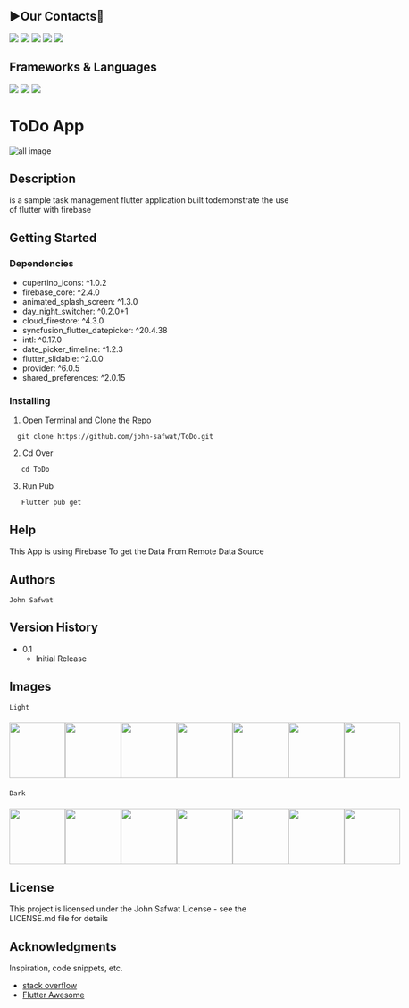 ## **▶️Our Contacts📱**
<a href="https://github.com/john-safwat"><img src="https://img.shields.io/badge/GitHub-100000?style=for-the-badge&logo=github&logoColor=white"/></a>
<a href="https://www.linkedin.com/in/john-safwat-b3645427a/" title="LinkedIn"><img src="https://img.shields.io/badge/LinkedIn-0077B5?style=for-the-badge&logo=linkedin&logoColor=white"/></a>
<a href="https://www.facebook.com/john.safwat.77/" title="LinkedIn"><img src="https://img.shields.io/badge/Facebook-1877F2?style=for-the-badge&logo=facebook&logoColor=white"/></a>
<a href="https://www.instagram.com/john_s_911/" title="LinkedIn"><img src="https://img.shields.io/badge/Instagram-E4405F?style=for-the-badge&logo=instagram&logoColor=white"/></a>
<a href="https://www.behance.net/johnsafwat" title="LinkedIn"><img src="https://img.shields.io/badge/-Behance-blue?style=for-the-badge&logo=behance&logoColor=white"/></a>

## Frameworks & Languages 
<img src = "https://img.shields.io/badge/Flutter-02569B?style=for-the-badge&logo=flutter&logoColor=white">
<img src = "https://img.shields.io/badge/Dart-0175C2?style=for-the-badge&logo=dart&logoColor=white">
<img src = "https://img.shields.io/badge/firebase-ffca28?style=for-the-badge&logo=firebase&logoColor=black">

# ToDo App

![all image](https://firebasestorage.googleapis.com/v0/b/todo-9b83f.appspot.com/o/App_Screen_MockupsForFree.png?alt=media&token=8fa5cc0f-2f82-4026-9047-4c851b7e21f9)
## Description

is a sample task management flutter application built todemonstrate the use of flutter with firebase

## Getting Started

### Dependencies

  * cupertino_icons: ^1.0.2
  * firebase_core: ^2.4.0
  * animated_splash_screen: ^1.3.0
  * day_night_switcher: ^0.2.0+1
  * cloud_firestore: ^4.3.0
  * syncfusion_flutter_datepicker: ^20.4.38
  * intl: ^0.17.0
  * date_picker_timeline: ^1.2.3
  * flutter_slidable: ^2.0.0
  * provider: ^6.0.5
  * shared_preferences: ^2.0.15


### Installing

1. Open Terminal and Clone the Repo
```
  git clone https://github.com/john-safwat/ToDo.git
```

2. Cd Over
```
   cd ToDo
```

3. Run Pub
```
   Flutter pub get
```

## Help

This App is using Firebase To get the Data From Remote Data Source 

## Authors

````
John Safwat
````

## Version History

* 0.1
    * Initial Release

## Images 
````
Light 
````
<div style= "display : flex ; justify-content: space-around ; margin : 20px 0px">
<img src = "https://firebasestorage.googleapis.com/v0/b/todo-9b83f.appspot.com/o/splash.png?alt=media&token=589faf98-e6b0-49fa-90ac-c43b3d2abc71" width = "100px">
<img src = "https://firebasestorage.googleapis.com/v0/b/todo-9b83f.appspot.com/o/home.png?alt=media&token=eccfa523-8251-4634-abbc-005cd6b8f56c" width = "100px">
<img src = "https://firebasestorage.googleapis.com/v0/b/todo-9b83f.appspot.com/o/task%20delete.png?alt=media&token=275e2c52-ec63-4a78-84b7-5f74578053fe" width = "100px">
<img src = "https://firebasestorage.googleapis.com/v0/b/todo-9b83f.appspot.com/o/task%20done.png?alt=media&token=7a1a530d-bf57-49ab-aa8d-daab3b780b79" width = "100px">
<img src = "https://firebasestorage.googleapis.com/v0/b/todo-9b83f.appspot.com/o/add%20new%20task.png?alt=media&token=bdaa938a-dc32-4808-94ab-49b953311497" width = "100px">
<img src = "https://firebasestorage.googleapis.com/v0/b/todo-9b83f.appspot.com/o/home%20%E2%80%93%202.png?alt=media&token=df27c9fc-de8d-4e5d-aab9-79f314424fa7" width = "100px">
<img src = "https://firebasestorage.googleapis.com/v0/b/todo-9b83f.appspot.com/o/task%20done.png?alt=media&token=7a1a530d-bf57-49ab-aa8d-daab3b780b79" width = "100px">
</div>

````
Dark 
````
<div style= "display : flex ; justify-content: space-around ; margin : 20px 0px">
<img src = "https://firebasestorage.googleapis.com/v0/b/todo-9b83f.appspot.com/o/splash%20%E2%80%93%201.png?alt=media&token=723dd186-78c1-4b08-bfec-28c63427f4cd" width = "100px">
<img src = "https://firebasestorage.googleapis.com/v0/b/todo-9b83f.appspot.com/o/home%20%E2%80%93%201.png?alt=media&token=f1a16b08-dc06-4c17-ba8c-0eab3944e491" width = "100px">
<img src = "https://firebasestorage.googleapis.com/v0/b/todo-9b83f.appspot.com/o/task%20delete%20%E2%80%93%201.png?alt=media&token=df8c7d9a-5620-493c-b8ff-f9438e57bf56" width = "100px">
<img src = "https://firebasestorage.googleapis.com/v0/b/todo-9b83f.appspot.com/o/task%20done%20%E2%80%93%201.png?alt=media&token=89f1c209-9ab8-4e07-8164-c79baa4e9e73" width = "100px">
<img src = "https://firebasestorage.googleapis.com/v0/b/todo-9b83f.appspot.com/o/add%20new%20task%20%E2%80%93%201.png?alt=media&token=8dbbede2-2765-420b-b11e-7fd38d60aac0" width = "100px">
<img src = "https://firebasestorage.googleapis.com/v0/b/todo-9b83f.appspot.com/o/home%20%E2%80%93%203.png?alt=media&token=7823306f-f425-4c86-9b20-05625e13bbe3" width = "100px">
<img src = "https://firebasestorage.googleapis.com/v0/b/todo-9b83f.appspot.com/o/settings%20%E2%80%93%201.png?alt=media&token=04c80013-e9e3-44bb-9840-d5d42143ac9f" width = "100px">
</div>



## License

This project is licensed under the John Safwat License - see the LICENSE.md file for details

## Acknowledgments

Inspiration, code snippets, etc.
* [stack overflow](https://stackoverflow.com/)
* [Flutter Awesome](https://flutterawesome.com/)
